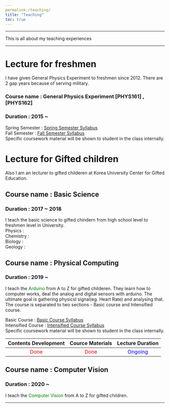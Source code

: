 ```yaml
---
permalink:/teaching/
title: "Teaching"
toc: true
---
```

* * *
This is all about my teaching experiences
* * *
# Lecture for freshmen
I have given General Physics Experiment to freshmen since 2012. There are 2 gap years because of serving military.<br> 
### Course name : General Physics Experiment [PHYS161] , [PHYS162] 
### Duration : 2015 ~
Spring Semester : [Spring Semester Syllabus](https://drive.google.com/file/d/1RP7xTZbjhLxsT4cYlGhZbmQQLngCOuJ0/view?usp=sharing, "Spring Semester Syllabus ")<br> 
Fall Semester : [Fall Semester Syllabus](https://drive.google.com/file/d/10knLGF3h7ewCRLDGaxZP9khXQ-0e7--Y/view?usp=sharing, "Fall Semester Syllabus ")<br> 
Specific coursework material will be shown to student in the class internally.

# Lecture for Gifted children
Also I am an lecturer to gifted childeren at Korea University Center for Gifted Education.
## Course name : Basic Science
### Duration : 2017 ~ 2018
I teach the basic science to gifted chindern from high school level to freshmen level in University. <br>
Physics : <br>
Chemistry : <br>
Biology : <br>
Geology : <br>
## Course name : Physical Computing
###  Duration : 2019 ~
I teach the <span style="color:green">Arduino</span>  from A to Z for gifted childeren. They learn how to computer works, deal the analog and digital sensors with arduino. The ultimate goal is gathering physicsl signal(eg. Heart Rate) and analysing that. <br>
The course is separated to two sections - Basic course and Intensified course.<br>

Basic Course : [Basic Course Syllabus](https://drive.google.com/file/d/1RP7xTZbjhLxsT4cYlGhZbmQQLngCOuJ0/view?usp=sharing, "Basic Course Syllabus")<br> 
Intensified Course : [Intensified Course Syllabus](https://drive.google.com/file/d/10knLGF3h7ewCRLDGaxZP9khXQ-0e7--Y/view?usp=sharing, "Intensified Course Syllabus")<br> 
Specific coursework material will be shown to student in the class internally.

| Contents Development | Cource Materials | Lecture Duration| 
| :------: | :----------: | :----------: | 
| <span style="color:red">Done</span> | <span style="color:red">Done</span>| <span style="color:blue">Ongoing</span>|

## Course name : Computer Vision
### Duration : 2020 ~
I teach the <span style="color:green">Computer Vision</span> from A to Z for gifted children. 










---

